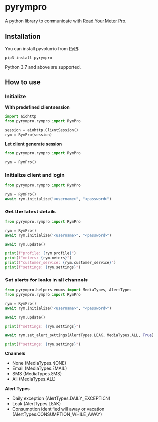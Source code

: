 # pyrympro

A python library to communicate with [Read Your Meter Pro](https://rym-pro.com/).

## Installation

You can install pyvolumio from [PyPI](https://pypi.org/project/pyvolumio/):

    pip3 install pyrympro

Python 3.7 and above are supported.


## How to use

### Initialize

**With predefined client session**

```python
import aiohttp
from pyrympro.rympro import RymPro

session = aiohttp.ClientSession()
rym = RymPro(session)
```

**Let client generate session**
```python
from pyrympro.rympro import RymPro

rym = RymPro() 
```

### Initialize client and login
```python
from pyrympro.rympro import RymPro

rym = RymPro() 
await rym.initialize("<username>", "<password>")
```

### Get the latest details
```python
from pyrympro.rympro import RymPro

rym = RymPro() 
await rym.initialize("<username>", "<password>")

await rym.update()

print(f"profile: {rym.profile}")
print(f"meters: {rym.meters}")
print(f"customer_service: {rym.customer_service}")
print(f"settings: {rym.settings}")
```

### Set alerts for leaks in all channels
```python
from pyrympro.helpers.enums import MediaTypes, AlertTypes
from pyrympro.rympro import RymPro

rym = RymPro() 
await rym.initialize("<username>", "<password>")

await rym.update()

print(f"settings: {rym.settings}")

await rym.set_alert_settings(AlertTypes.LEAK, MediaTypes.ALL, True)

print(f"settings: {rym.settings}")
```

**Channels**

- None (MediaTypes.NONE)
- Email (MediaTypes.EMAIL)
- SMS (MediaTypes.SMS)
- All (MediaTypes.ALL)

**Alert Types**
- Daily exception (AlertTypes.DAILY_EXCEPTION)
- Leak (AlertTypes.LEAK)
- Consumption identified will away or vacation (AlertTypes.CONSUMPTION_WHILE_AWAY)